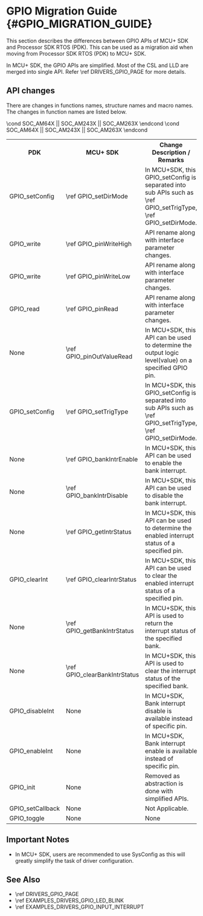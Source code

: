 # GPIO Migration Guide {#GPIO_MIGRATION_GUIDE}

This section describes the differences between GPIO APIs of MCU+ SDK and Processor SDK RTOS (PDK).
This can be used as a migration aid when moving from Processor SDK RTOS (PDK) to MCU+ SDK.

In MCU+ SDK, the GPIO APIs are simplified. Most of the CSL and LLD are merged into single API. Refer \ref DRIVERS_GPIO_PAGE for more details.

## API changes

There are changes in functions names, structure names and macro names. The changes in function names are listed below.

<table>
    <tr>
        <th> PDK
        <th> MCU+ SDK
        <th> Change Description / Remarks
    </tr>
    <tr>
        <td>GPIO_setConfig
        <td>\ref GPIO_setDirMode
        <td>In MCU+SDK, this GPIO_setConfig is separated into sub APIs such as \ref GPIO_setTrigType, \ref GPIO_setDirMode.
    </tr>
    <tr>
        <td>GPIO_write
        <td>\ref GPIO_pinWriteHigh
        <td>API rename along with interface parameter changes.
    </tr>
    <tr>
        <td>GPIO_write
        <td>\ref GPIO_pinWriteLow
        <td>API rename along with interface parameter changes.
    </tr>
    <tr>
        <td>GPIO_read
        <td>\ref GPIO_pinRead
        <td>API rename along with interface parameter changes.
    </tr>
\cond SOC_AM64X || SOC_AM243X || SOC_AM263X
    <tr>
        <td>None
        <td>\ref GPIO_pinOutValueRead
        <td>In MCU+SDK, this API can be used to determine the output logic level(value) on a specified GPIO pin.
    </tr>
\endcond
    <tr>
        <td>GPIO_setConfig
        <td>\ref GPIO_setTrigType
        <td>In MCU+SDK, this GPIO_setConfig is separated into sub APIs such as \ref GPIO_setTrigType, \ref GPIO_setDirMode.
    </tr>
\cond SOC_AM64X || SOC_AM243X || SOC_AM263X
    <tr>
        <td>None
        <td>\ref GPIO_bankIntrEnable
        <td>In MCU+SDK, this API can be used to enable the bank interrupt.
    </tr>
    <tr>
        <td>None
        <td>\ref GPIO_bankIntrDisable
        <td>In MCU+SDK, this API can be used to disable the bank interrupt.
    </tr>
    <tr>
        <td>None
        <td>\ref GPIO_getIntrStatus
        <td>In MCU+SDK, this API can be used to determine the enabled interrupt status of a specified pin.
    </tr>
    <tr>
        <td>GPIO_clearInt
        <td>\ref GPIO_clearIntrStatus
        <td>In MCU+SDK, this API can be used to clear the enabled interrupt status of a specified pin.
    </tr>
    <tr>
        <td>None
        <td>\ref GPIO_getBankIntrStatus
        <td>In MCU+SDK, this API is used to return the interrupt status of the specified bank.
    </tr>
    <tr>
        <td>None
        <td>\ref GPIO_clearBankIntrStatus
        <td>In MCU+SDK, this API is used to clear the interrupt status of the specified bank.
    </tr>
\endcond
    <tr>
        <td>GPIO_disableInt
        <td>None
        <td>In MCU+SDK, Bank interrupt disable is available instead of specific pin.
    </tr>
    <tr>
        <td>GPIO_enableInt
        <td>None
        <td>In MCU+SDK, Bank interrupt enable is available instead of specific pin.
    </tr>
    <tr>
        <td>GPIO_init
        <td>None
        <td>Removed as abstraction is done with simplified APIs.
    </tr>
    <tr>
        <td>GPIO_setCallback
        <td>None
        <td>Not Applicable.
    </tr>
    <tr>
        <td>GPIO_toggle
        <td>None
        <td>None
    </tr>
</table>

## Important Notes

- In MCU+ SDK, users are recommended to use SysConfig as this will greatly simplify the task of driver configuration.

## See Also

 - \ref DRIVERS_GPIO_PAGE
 - \ref EXAMPLES_DRIVERS_GPIO_LED_BLINK
 - \ref EXAMPLES_DRIVERS_GPIO_INPUT_INTERRUPT
